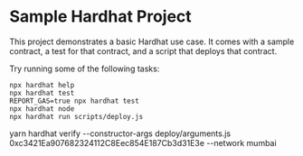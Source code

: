 # Sample Hardhat Project

This project demonstrates a basic Hardhat use case. It comes with a sample contract, a test for that contract, and a script that deploys that contract.

Try running some of the following tasks:

```shell
npx hardhat help
npx hardhat test
REPORT_GAS=true npx hardhat test
npx hardhat node
npx hardhat run scripts/deploy.js
```

yarn hardhat verify --constructor-args deploy/arguments.js 0xc3421Ea907682324112C8Eec854E187Cb3d31E3e --network mumbai
